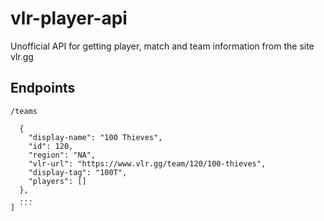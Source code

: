 # vlr-player-api
Unofficial API for getting player, match and team information from the site vlr.gg

## Endpoints

```/teams```
```[
  {
    "display-name": "100 Thieves",
    "id": 120,
    "region": "NA",
    "vlr-url": "https://www.vlr.gg/team/120/100-thieves",
    "display-tag": "100T",
    "players": []
  },
  ...
] ```

